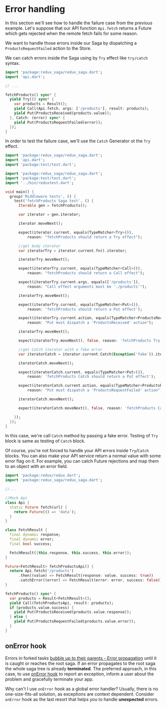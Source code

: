 # Error handling

In this section we'll see how to handle the failure case from the previous example. Let's suppose that our API function `Api.fetch` returns a Future which gets rejected when the remote fetch fails for some reason.

We want to handle those errors inside our Saga by dispatching a `ProductsRequestFailed` action to the Store.

We can catch errors inside the Saga using by `Try` effect like `try/catch` syntax.

```dart
import 'package:redux_saga/redux_saga.dart';
import 'api.dart';

// ...

fetchProducts() sync* {
  yield Try(() sync* {
    var products = Result();
    yield Call(Api.fetch, args: ['/products'], result: products);
    yield Put(ProductsReceived(products.value));
  }, Catch: (error) sync* {
    yield Put(ProductsRequestFailed(error));
  });
}
```

In order to test the failure case, we'll use the `Catch` Generator ot the `Try` effect.

```dart
import 'package:redux_saga/redux_saga.dart';
import 'api.dart';
import 'package:test/test.dart';

import 'package:redux_saga/redux_saga.dart';
import 'package:test/test.dart';
import '../bin/reduxtest.dart';

void main() {
  group('Middleware tests', () {
    test('fetchProducts Saga test', () {
      Iterable gen = fetchProducts();

      var iterator = gen.iterator;

      iterator.moveNext();

      expect(iterator.current, equals(TypeMatcher<Try>()),
          reason: "fetchProducts should return a Try effect");

      //get body iterator
      var iteratorTry = iterator.current.fn().iterator;

      iteratorTry.moveNext();

      expect(iteratorTry.current, equals(TypeMatcher<Call>()),
          reason: "fetchProducts should return a Call effect");

      expect(iteratorTry.current.args, equals(['/products']),
          reason: "Call effect arguments must be './products'");

      iteratorTry.moveNext();

      expect(iteratorTry.current, equals(TypeMatcher<Put>()),
          reason: 'fetchProducts should return a Put effect');

      expect(iteratorTry.current.action, equals(TypeMatcher<ProductsReceived>()),
          reason: "Put must dispatch a 'ProductsReceived' action");

      iteratorTry.moveNext();

      expect(iteratorTry.moveNext(), false, reason: 'fetchProducts Try Saga must be done');

      //get Catch iterator with a fake error
      var iteratorCatch = iterator.current.Catch(Exception('fake')).iterator;

      iteratorCatch.moveNext();

      expect(iteratorCatch.current, equals(TypeMatcher<Put>()),
          reason: 'fetchProducts Catch should return a Put effect');

      expect(iteratorCatch.current.action, equals(TypeMatcher<ProductsRequestFailed>()),
          reason: "Put must dispatch a 'ProductsRequestFailed' action");

      iteratorCatch.moveNext();

      expect(iteratorCatch.moveNext(), false, reason: 'fetchProducts Catch Saga must be done');

    });
  });
}

```

In this case, we're call `Catch` method by passing a fake error. Testing of `Try` block is same as testing of `Catch` block.

Of course, you're not forced to handle your API errors inside `Try`/`Catch` blocks. You can also make your API service return a normal value with some error flag on it. For example, you can catch Future rejections and map them to an object with an error field.

```dart
import 'package:redux/redux.dart';
import 'package:redux_saga/redux_saga.dart';

//...

//Mock Api
class Api {
  static Future fetch(url) {
    return Future(() => 'data');
  }
}

class FetchResult {
  final dynamic response;
  final dynamic error;
  final bool success;

  FetchResult({this.response, this.success, this.error});
}

Future<FetchResult> fetchProductsApi() {
  return Api.fetch('/products')
      .then((value) => FetchResult(response: value, success: true))
      .catchError((error) => FetchResult(error: error, success: false));
}

fetchProducts() sync* {
  var products = Result<FetchResult>();
  yield Call(fetchProductsApi, result: products);
  if (products.value.success) {
    yield Put(ProductsReceived(products.value.response));
  } else {
    yield Put(ProductsRequestFailed(products.value.error));
  }
}
```

## onError hook
Errors in forked tasks [bubble up to their parents - Error propagation](https://pub.dev/documentation/redux_saga/latest/redux_saga/Fork-class.html)
until it is caught or reaches the root saga.
If an error propagates to the root saga the whole saga tree is already **terminated**. The preferred approach, in this case, to use [onError hook](https://pub.dev/documentation/redux_saga/latest/redux_saga/Options-class.html) to report an exception, inform a user about the problem and gracefully terminate your app.

Why can't I use `onError` hook as a global error handler?
Usually, there is no one-size-fits-all solution, as exceptions are context dependent. Consider `onError` hook as the last resort that helps you to handle **unexpected** errors.

